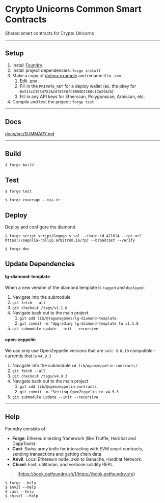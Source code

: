 # Crypto Unicorns Common Smart Contracts
Shared smart contracts for Crypto Unicorns

---

## Setup

1. Install [Foundry](https://book.getfoundry.sh/getting-started/installation):
2. Install project dependencies: `forge install`
3. Make a copy of [dotenv.example](dotenv.example) and rename it to `.env`
   1. Edit [.env](.env)
   2. Fill in the `PRIVATE_KEY` for a deploy wallet (ex. the pkey for `0x513cC39E4782A2df83f6fC8998D11E0c1CA29ACb`)
   3. Fill in any API keys for Etherscan, Polygonscan, Arbiscan, etc.
4. Compile and test the project: `forge test`


---

## Docs

[docs/src/SUMMARY.md](docs/src/SUMMARY.md)

---

## Build
```shell
$ forge build
```

## Test
```shell
$ forge test
```

```
$ forge coverage --via-ir
```

## Deploy
Deploy and configure the diamond.

```shell
$ forge script script/Gogogo.s.sol --chain-id 421614 --rpc-url https://sepolia-rollup.arbitrum.io/rpc --broadcast --verify
```

```shell
$ forge doc
```

## Update Dependencies
#### lg-diamond-template
When a new version of the diamond template is `tagged` and `deployed`:
1. Navigate into the submodule
2. `git fetch --all`
3. `git checkout /tags/v1.1.0`
4. Navigate back out to the main project
   1. `git add lib/@lagunagames/lg-diamond-template`
   2. `git commit -m "Upgrading lg-diamond-template to v1.1.0`
5. `git submodule update --init --recursive`


#### open-zeppelin
We can only use OpenZeppelin versions that are `solc 0.8.19` compatible - currently that is `v4.9.3`
1. Navigate into the submodule `cd lib/openzeppelin-contracts/`
2. `git fetch --all`
3. `git checkout /tags/v4.9.3`
4. Navigate back out to the main project
   1. `git add lib/@openzeppelin-contracts`
   2. `git commit -m "Setting OpenZeppelin to v4.9.3`
5. `git submodule update --init --recursive`


---

## Help
Foundry consists of:
-   **Forge**: Ethereum testing framework (like Truffle, Hardhat and DappTools).
-   **Cast**: Swiss army knife for interacting with EVM smart contracts, sending transactions and getting chain data.
-   **Anvil**: Local Ethereum node, akin to Ganache, Hardhat Network.
-   **Chisel**: Fast, utilitarian, and verbose solidity REPL.

> [https://book.getfoundry.sh/](https://book.getfoundry.sh/)

```shell
$ forge --help
$ anvil --help
$ cast --help
$ chisel --help
```
